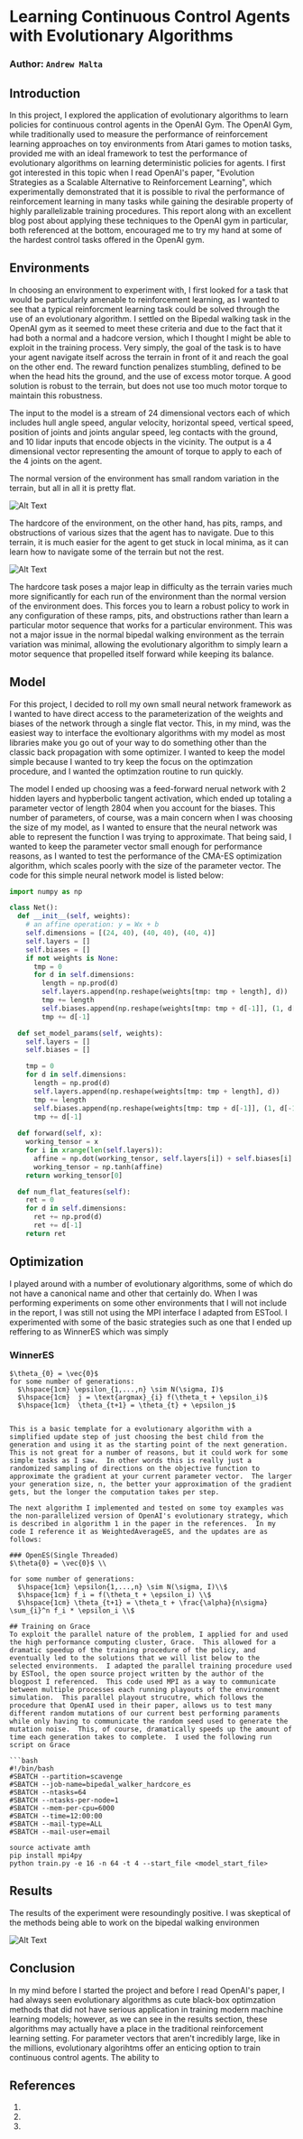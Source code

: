 # Learning Continuous Control Agents with Evolutionary Algorithms
### Author:  `Andrew Malta`

## Introduction
In this project, I explored the application of evolutionary algorithms to learn policies for continuous control agents in the OpenAI Gym.  The OpenAI Gym, while traditionally used to measure the performance of reinforcement learning approaches on toy environments from Atari games to motion tasks, provided me with an ideal framework to test the performance of evolutionary algorithms on learning deterministic policies for agents. I first got interested in this topic when I read OpenAI's paper, "Evolution Strategies as a Scalable Alternative to Reinforcement Learning", which experimentally demonstrated that it is possible to rival the performance of reinforcement learning in many tasks while gaining the desirable property of highly parallelizable training procedures.  This report along with an excellent blog post about applying these techniques to the OpenAI gym in particular, both referenced at the bottom, encouraged me to try my hand at some of the hardest control tasks offered in the OpenAI gym. 


## Environments
In choosing an environment to experiment with, I first looked for a task that would be particularly amenable to reinforcement learning, as I wanted to see that a typical reinforcment learning task could be solved through the use of an evolutionary algorithm.  I settled on the Bipedal walking task in the OpenAI gym as it seemed to meet  these criteria and due to the fact that it had both a normal and a hadcore version, which I thought I might be able to exploit in the training process. Very simply, the goal of the task is to have your agent navigate itself across the terrain in front of it and reach the goal on the other end.  The reward function penalizes stumbling, defined to be when the head hits the ground, and the use of excess motor torque.  A good solution is robust to the terrain, but does not use too much motor torque to maintain this robustness. 

The input to the model is a stream of 24 dimensional vectors each of which includes hull angle speed, angular velocity, horizontal speed, vertical speed, position of joints and joints angular speed, leg contacts with the ground, and 10 lidar inputs that encode objects in the vicinity. The output is a 4 dimensional vector representing the amount of torque to apply to each of the 4 joints on the agent.

The normal version of the environment has small random variation in the terrain, but all in all it is pretty flat.

![Alt Text](https://media.giphy.com/media/NVmoxc9Jjri0r8D6fz/giphy.gif)

The hardcore of the environment, on the other hand, has pits, ramps, and obstructions
of various sizes that the agent has to navigate.  Due to this terrain, it is much
easier for the agent to get stuck in local minima, as it can learn how to navigate some of the terrain but not the rest.

![Alt Text](https://media.giphy.com/media/1qk0RMLewHC6LnYPI1/giphy.gif)

The hardcore task poses a major leap in difficulty as the terrain varies much more significantly for each run of the environment than the normal version of the environment does.  This forces you to learn a robust policy to work in any configuration of these ramps, pits, and obstructions rather than learn a
particular motor sequence that works for a particular environment.  This was not a major issue in the normal bipedal walking environment as the terrain variation was minimal, allowing the evolutionary algorithm to simply learn a motor sequence that propelled itself forward while keeping its balance.  

## Model
For this project, I decided to roll my own small neural network framework as I wanted to have direct access to the parameterization of the weights and biases of the network through a single flat vector.  This, in my mind, was the easiest way to interface the evoltionary algorithms with my model as most libraries make you go out of your way to do something other than the classic back propagation with some optimizer.  I wanted to keep the model simple because I wanted to try keep the focus on the optimzation procedure, and I wanted the optimzation routine to run quickly.

The model I ended up choosing was a feed-forward nerual network with 2 hidden layers and hypberbolic tangent activation, which ended up totaling a parameter vector of length 2804 when you account for the biases.  This number of parameters, of course, was a main concern when I was choosing the size of my model, as I wanted to ensure that the neural network was able to represent the function I was trying to approximate. That being said, I wanted to keep the parameter vector small enough for performance reasons, as I wanted to test the performance of the CMA-ES optimization algorithm, which scales poorly with the size of the parameter vector. The code for this simple neural network model is listed below:

```python
import numpy as np

class Net():
  def __init__(self, weights):
    # an affine operation: y = Wx + b
    self.dimensions = [(24, 40), (40, 40), (40, 4)]
    self.layers = []
    self.biases = []
    if not weights is None:
      tmp = 0
      for d in self.dimensions:
        length = np.prod(d)
        self.layers.append(np.reshape(weights[tmp: tmp + length], d))
        tmp += length
        self.biases.append(np.reshape(weights[tmp: tmp + d[-1]], (1, d[-1])))
        tmp += d[-1]

  def set_model_params(self, weights):
    self.layers = []
    self.biases = []

    tmp = 0
    for d in self.dimensions:
      length = np.prod(d)
      self.layers.append(np.reshape(weights[tmp: tmp + length], d))
      tmp += length
      self.biases.append(np.reshape(weights[tmp: tmp + d[-1]], (1, d[-1])))
      tmp += d[-1]
    
  def forward(self, x):
    working_tensor = x
    for i in xrange(len(self.layers)):
      affine = np.dot(working_tensor, self.layers[i]) + self.biases[i]
      working_tensor = np.tanh(affine)
    return working_tensor[0]

  def num_flat_features(self):
    ret = 0
    for d in self.dimensions:
      ret += np.prod(d)
      ret += d[-1]
    return ret
```

## Optimization
I played around with a number of evolutionary algorithms, some of which do not have a canonical name and other that certainly do. When I was performing experiments on some other environments that I will not include in the report, I was still not using the MPI interface I adapted from ESTool.  I experimented with some of the basic strategies such as one that I ended up reffering to as WinnerES which was simply

### WinnerES

```
$\theta_{0} = \vec{0}$
for some number of generations:
  $\hspace{1cm} \epsilon_{1,...,n} \sim N(\sigma, I)$
  $\hspace{1cm}  j = \text{argmax}_{i} f(\theta_t + \epsilon_i)$
  $\hspace{1cm}  \theta_{t+1} = \theta_{t} + \epsilon_j$


This is a basic template for a evolutionary algorithm with a simplified update step of just choosing the best child from the generation and using it as the starting point of the next generation.  This is not great for a number of reasons, but it could work for some simple tasks as I saw.  In other words this is really just a randomized sampling of directions on the objective function to approximate the gradient at your current parameter vector.  The larger your generation size, n, the better your approximation of the gradient gets, but the longer the computation takes per step.

The next algorithm I implemented and tested on some toy examples was the non-parallelized version of OpenAI's evolutionary strategy, which is described in algorithm 1 in the paper in the references.  In my code I reference it as WeightedAverageES, and the updates are as follows:

### OpenES(Single Threaded)
$\theta{0} = \vec{0}$ \\

for some number of generations:
  $\hspace{1cm} \epsilon{1,...,n} \sim N(\sigma, I)\\$ 
  $\hspace{1cm} f_i = f(\theta_t + \epsilon_i) \\$
  $\hspace{1cm} \theta_{t+1} = \theta_t + \frac{\alpha}{n\sigma} \sum_{i}^n f_i * \epsilon_i \\$

## Training on Grace
To exploit the parallel nature of the problem, I applied for and used the high performance computing cluster, Grace.  This allowed for a dramatic speedup of the training procedure of the policy, and eventually led to the solutions that we will list below to the selected environments.  I adapted the parallel training procedure used by ESTool, the open source project written by the author of the blogpost I referenced.  This code used MPI as a way to communicate between multiple processes each running playouts of the environment simulation.  This parallel playout strucutre, which follows the procedure that OpenAI used in their paper, allows us to test many different random mutations of our current best performing paraments while only having to communicate the random seed used to generate the mutation noise.  This, of course, dramatically speeds up the amount of time each generation takes to complete.  I used the following run script on Grace 

```bash
#!/bin/bash
#SBATCH --partition=scavenge
#SBATCH --job-name=bipedal_walker_hardcore_es
#SBATCH --ntasks=64
#SBATCH --ntasks-per-node=1
#SBATCH --mem-per-cpu=6000 
#SBATCH --time=12:00:00
#SBATCH --mail-type=ALL
#SBATCH --mail-user=email

source activate amth
pip install mpi4py
python train.py -e 16 -n 64 -t 4 --start_file <model_start_file>
```

## Results
The results of the experiment were resoundingly positive.  I was skeptical of the methods being able to work on the bipedal walking environmen

![Alt Text](https://media.giphy.com/media/1qk0RMLewHC6LnYPI1/giphy.gif)


## Conclusion
In my mind before I started the project and before I read OpenAI's paper, I had always seen evolutionary algorithms as cute black-box optimzation methods that did not have serious application in training modern machine learning models; however, as we can see in the results section, these algorithms may actually have a place in the traditional reinforcement learning setting.  For parameter vectors that aren't incredibly large, like in the millions, evolutionary algorihtms offer an enticing option to train continuous control agents.  The ability to


## References

1. 
2.  
3.  
